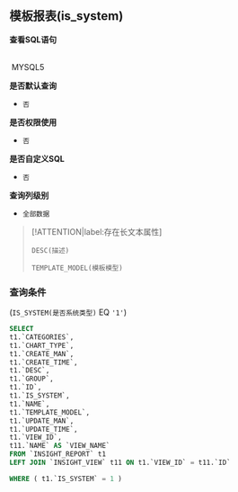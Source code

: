 ## 模板报表(is_system) <!-- {docsify-ignore-all} -->



<p class="panel-title"><b>查看SQL语句</b></p>
<br>

<el-row>
&nbsp;<el-tag @click="MYSQL5 = true">MYSQL5</el-tag>
</el-row>

<br>
<p class="panel-title"><b>是否默认查询</b></p>

* `否`

<p class="panel-title"><b>是否权限使用</b></p>

* `否`

<p class="panel-title"><b>是否自定义SQL</b></p>

* `否`

<p class="panel-title"><b>查询列级别</b></p>

* `全部数据`

> [!ATTENTION|label:存在长文本属性]
>
> `DESC(描述)`
>
> `TEMPLATE_MODEL(模板模型)`



### 查询条件

(`IS_SYSTEM(是否系统类型)` EQ `'1'`)





<el-dialog v-model="MYSQL5" title="MYSQL5">

```sql
SELECT
t1.`CATEGORIES`,
t1.`CHART_TYPE`,
t1.`CREATE_MAN`,
t1.`CREATE_TIME`,
t1.`DESC`,
t1.`GROUP`,
t1.`ID`,
t1.`IS_SYSTEM`,
t1.`NAME`,
t1.`TEMPLATE_MODEL`,
t1.`UPDATE_MAN`,
t1.`UPDATE_TIME`,
t1.`VIEW_ID`,
t11.`NAME` AS `VIEW_NAME`
FROM `INSIGHT_REPORT` t1 
LEFT JOIN `INSIGHT_VIEW` t11 ON t1.`VIEW_ID` = t11.`ID` 

WHERE ( t1.`IS_SYSTEM` = 1 )
```

</el-dialog>

<script>
 const { createApp } = Vue
  createApp({
    data() {
      return {
                MYSQL5 : false
        
      }
    },
    methods: {
    }
  }).use(ElementPlus).mount('#app')
</script>